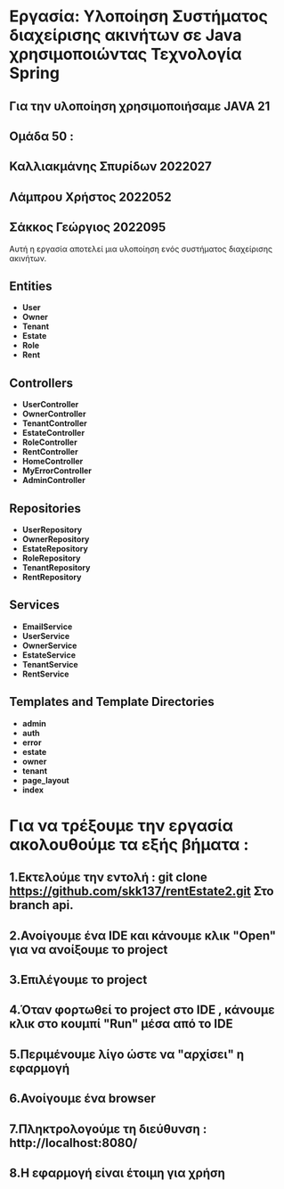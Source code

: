 # Εργασία: Υλοποίηση Συστήματος διαχείρισης ακινήτων σε Java χρησιμοποιώντας Τεχνολογία Spring
## Για την υλοποίηση χρησιμοποιήσαμε JAVA 21
## Ομάδα 50 :
## Καλλιακμάνης Σπυρίδων  2022027
## Λάμπρου Χρήστος  2022052
## Σάκκος Γεώργιος 2022095

Αυτή η εργασία αποτελεί μια υλοποίηση ενός συστήματος διαχείρισης ακινήτων.

## Entities
- **User**
- **Owner**
- **Tenant**
- **Estate**
- **Role**
- **Rent**

## Controllers
- **UserController**
- **OwnerController**
- **TenantController**
- **EstateController**
- **RoleController**
- **RentController**
- **HomeController**
- **MyErrorController**
- **AdminController**

## Repositories
- **UserRepository**
- **OwnerRepository**
- **EstateRepository**
- **RoleRepository**
- **TenantRepository**
- **RentRepository**


## Services
- **EmailService**
- **UserService**
- **OwnerService**
- **EstateService**
- **TenantService**
- **RentService**

## Templates and Template Directories
- **admin**
- **auth**
- **error**
- **estate**
- **owner**
- **tenant**
- **page_layout**
- **index**

# Για να τρέξουμε την εργασία ακολουθούμε τα εξής βήματα :

## 1.Εκτελούμε την εντολή : git clone https://github.com/skk137/rentEstate2.git Στο branch api.

## 2.Ανοίγουμε ένα IDE και κάνουμε κλικ "Open" για να ανοίξουμε το project

## 3.Eπιλέγουμε το project

## 4.Όταν φορτωθεί  το project στο IDE , κάνουμε κλικ στο κουμπί "Run" μέσα από το IDE

## 5.Περιμένουμε λίγο ώστε να "αρχίσει" η εφαρμογή

## 6.Ανοίγουμε ένα browser

## 7.Πληκτρολογούμε τη διεύθυνση : http://localhost:8080/

## 8.Η εφαρμογή είναι έτοιμη για χρήση